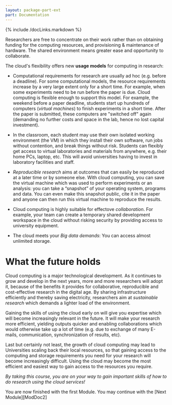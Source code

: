 ```yaml
---
layout: package-part-ext
part: Documentation 
---
```


{% include /docLinks.markdown %}

Researchers are free to concentrate on their work rather than on obtaining funding for the computing resources, and provisioning & maintenance of hardware. The shared environment means greater ease and opportunity to collaborate.

The cloud's flexibility offers new **usage models** for computing in research: 

* Computational requirements for research are usually ad hoc (e.g. before a deadline). For some computational models, the resource requirements increase by a very large extent only for a short time. For example, when some experiments need to be run before the paper is due. Cloud computing is flexible enough to support this model. For example, the weekend before a paper deadline, students start up hundreds of computers (*virtual machines*) to finish experiments in a short time. After the paper is submitted, these computers are "switched off" again (demanding no further costs and space in the lab, hence no lost capital investment). 

* In the classroom, each student may use their own isolated working environment (the VM) in which they install their own software, run jobs without contention, and break things without risk. Students can flexibly get access to virtual laboratories and materials from anywhere, e.g. their home PCs, laptop, etc. This will avoid universities having to invest in laboratory facilities and staff.

* *Reproducible research* aims at outcomes that can easily be reproduced at a later time or by someone else. With cloud computing, you can save the virtual machine which was used to perform experiments or an analysis: you can take a “snapshot” of your operating system, programs and data. You can even make this snapshot public, cite it in the paper and anyone can then run this virtual machine to reproduce the results.

* Cloud computing is highly suitable for effectove *collaboration*. For example, your team can create a temporary shared development workspace in the cloud without risking security by providing access to university equipment.

* The cloud meets your *Big data demands*: You can access almost unlimited storage.

# What the future holds

Cloud computing is a major technological development. As it continues to grow and develop in the next years, more and more researchers will adopt it, because of the benefits it provides for collaborative, reproducible and cost-effective research in the digital age. By sharing infrastructure efficiently and thereby saving electricity, researchers aim at *sustainable research* which demands a lighter load of the environment.

Gaining the skills of using the cloud early on will give you expertise which will become increasingly relevant in the future. It will make your research more efficient, yielding outputs quicker and enabling collaborations which would otherwise take up a lot of time (e.g. due to exchange of many E-mails, communication, synchronization of results, etc).

Last but certainly not least, the growth of cloud computing may lead to Universities scaling back their local resources, so that gaining access to the computing and storage requirements you need for your research will become increasingly difficult. Using the cloud may become the most efficient and easiest way to gain access to the resources you require.

*By taking this course, you are on your way to gain important skills of how to do research using the cloud services!*

You are now finished with the first Module. You may continue with the [Next Module][ModDoc2]
